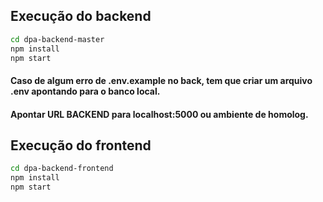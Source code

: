 ## Execução do backend
```bash
cd dpa-backend-master
npm install
npm start
```

#### Caso de algum erro de .env.example no back, tem que criar um arquivo .env apontando para o banco local.
#### Apontar URL BACKEND para localhost:5000 ou ambiente de homolog.

## Execução do frontend
```bash
cd dpa-backend-frontend
npm install
npm start
```
